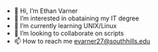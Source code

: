 - 👋 Hi, I’m Ethan Varner
- 👀 I’m interested in obataining my IT degree
- 🌱 I’m currently learning UNIX/Linux
- 💞️ I’m looking to collaborate on scripts
- 📫 How to reach me evarner27@southhills.edu

<!---
LoudMouth1204/LoudMouth1204 is a ✨ special ✨ repository because its `README.md` (this file) appears on your GitHub profile.
You can click the Preview link to take a look at your changes.
--->
